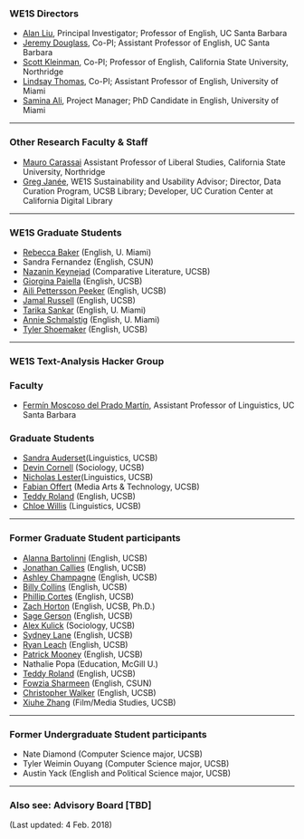 ### WE1S Directors

- [Alan Liu](http://liu.english.ucsb.edu/), Principal Investigator; Professor of English, UC Santa Barbara
- [Jeremy Douglass](https://www.english.ucsb.edu/people/douglass-jeremy), Co-PI; Assistant Professor of English, UC Santa Barbara
- [Scott Kleinman](http://scottkleinman.com/), Co-PI; Professor of English, California State University, Northridge
- [Lindsay Thomas](http://lindsaythomas.net/), Co-PI; Assistant Professor of English, University of Miami
- [Samina Ali](http://www.as.miami.edu/english/graduate/current-phd-students/#Samina), Project Manager; PhD Candidate in English, University of Miami

---

### Other Research Faculty &amp; Staff

- [Mauro Carassai](https://www.csun.edu/faculty/profiles/mauro.carassai) Assistant Professor of Liberal Studies, California State University, Northridge
- [Greg Janée](https://www.eri.ucsb.edu/people/greg-janee), WE1S Sustainability and Usability Advisor; Director, Data Curation Program, UCSB Library; Developer, UC Curation Center at California Digital Library

---

### WE1S Graduate Students

- [Rebecca Baker](http://www.english.ucsb.edu/people/baker-rebecca) (English, U. Miami)
- Sandra Fernandez (English, CSUN)
- [Nazanin Keynejad](http://www.complit.ucsb.edu/people/graduate-students?page=1) (Comparative Literature, UCSB)
- [Giorgina Paiella](http://www.english.ucsb.edu/people/paiella-giorgina) (English, UCSB)
- [Aili Pettersson Peeker](http://www.english.ucsb.edu/people/pettersson-peeker-aili) (English, UCSB)
- [Jamal Russell](https://www.english.ucsb.edu/people/russell-jamal) (English, UCSB)
- [Tarika Sankar](http://www.as.miami.edu/english/graduate/current-phd-students/#Tarika) (English, U. Miami)
- [Annie Schmalstig](http://www.as.miami.edu/english/graduate/current-phd-students/#Anne) (English, U. Miami)
- [Tyler Shoemaker](http://www.english.ucsb.edu/people/shoemaker-tyler) (English, UCSB)

---

### WE1S Text-Analysis Hacker Group

### Faculty

- [Fermín Moscoso del Prado Martín](http://www.linguistics.ucsb.edu/people/fermin-moscoso-del-prado-martin), Assistant Professor of Linguistics, UC Santa Barbara

### Graduate Students

- [Sandra Auderset](http://www.linguistics.ucsb.edu/people/sandra-auderset)(Linguistics, UCSB)
- [Devin Cornell](https://dcornellresearch.org/about/) (Sociology, UCSB)
- [Nicholas Lester](http://www.linguistics.ucsb.edu/people/nick-lester)(Linguistics, UCSB)
- [Fabian Offert](https://zentralwerkstatt.org/post_spt.html) (Media Arts &amp; Technology, UCSB)
- [Teddy Roland](https://teddyroland.com/) (English, UCSB)
- [Chloe Willis](http://www.linguistics.ucsb.edu/people/chloe-willis) (Linguistics, UCSB)

 ---

### Former Graduate Student participants

- [Alanna Bartolinni](https://www.english.ucsb.edu/people/bartolini-alanna) (English, UCSB)
- [Jonathan Callies](https://www.english.ucsb.edu/people/callies-jonathan) (English, UCSB)
- [Ashley Champagne](https://www.english.ucsb.edu/people/champagne-ashley) (English, UCSB)
- [Billy Collins](https://www.english.ucsb.edu/people/collins-william-billy) (English, UCSB)
- [Phillip Cortes](https://www.english.ucsb.edu/people/cortes-phillip-james) (English, UCSB)
- [Zach Horton](http://www.zachhorton.com/) (English, UCSB, Ph.D.)
- [Sage Gerson](http://www.english.ucsb.edu/people/gerson-sage) (English, UCSB)
- [Alex Kulick](http://networkscience.igert.ucsb.edu/people/kulick) (Sociology, UCSB)
- [Sydney Lane](https://www.english.ucsb.edu/people/lane-sarah-sydney) (English, UCSB)
- [Ryan Leach](http://www.english.ucsb.edu/people/leach-ryan) (English, UCSB)
- [Patrick Mooney](http://patrickbrianmooney.nfshost.com/~patrick/ta/) (English, UCSB)
- Nathalie Popa (Education, McGill U.)
- [Teddy Roland](https://teddyroland.com/about/) (English, UCSB)
- [Fowzia Sharmeen](http://fowziasharmeen.weebly.com/about.html) (English, CSUN)
- [Christopher Walker](https://www.english.ucsb.edu/people/walker-christopher) (English, UCSB)
- [Xiuhe Zhang](http://www.filmandmedia.ucsb.edu/people/grads/zhang/zhang.html) (Film/Media Studies, UCSB)

---

### Former Undergraduate Student participants

- Nate Diamond (Computer Science major, UCSB)
- Tyler Weimin Ouyang (Computer Science major, UCSB)
- Austin Yack (English and Political Science major, UCSB)

---

### Also see: Advisory Board [TBD]

(Last updated: 4 Feb. 2018)
